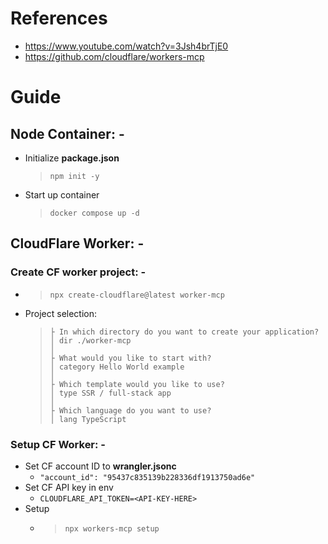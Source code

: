 # References
- https://www.youtube.com/watch?v=3Jsh4brTjE0
- https://github.com/cloudflare/workers-mcp

# Guide
## Node Container: -
- Initialize **package.json**
    > `npm init -y`
- Start up container
    > `docker compose up -d`

## CloudFlare Worker: -
### Create CF worker project: -
- > `npx create-cloudflare@latest worker-mcp`
- Project selection:
    > ```
    > ├ In which directory do you want to create your application?
    > │ dir ./worker-mcp
    > │
    > ├ What would you like to start with?
    > │ category Hello World example
    > │
    > ├ Which template would you like to use?
    > │ type SSR / full-stack app
    > │
    > ├ Which language do you want to use?
    > │ lang TypeScript
    > ```

### Setup CF Worker: -
- Set CF account ID to **wrangler.jsonc**
    - `"account_id": "95437c835139b228336df1913750ad6e"`
- Set CF API key in env
    - `CLOUDFLARE_API_TOKEN=<API-KEY-HERE>`
- Setup
    - > `npx workers-mcp setup`